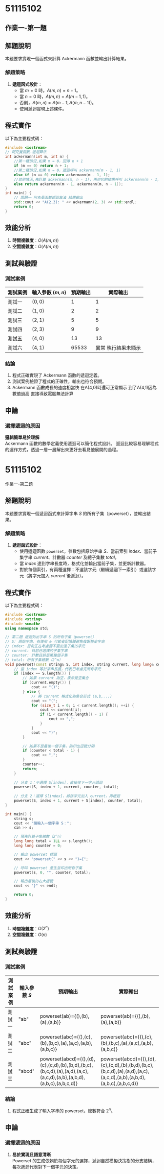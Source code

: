 # 51115102

## 作業一-第一題

## 解題說明

本題要求實現一個函式來計算 Ackermann 函數並輸出計算結果。

### 解題策略

1. **遞迴函式設計**：
   - 當 $m = 0$ 時，$A(m, n) = n + 1$。
   - 當 $n = 0$ 時，$A(m, n) = A(m - 1, 1)$。
   - 否則，$A(m, n) = A(m - 1, A(m, n - 1))$。
   - 使用遞迴實現上述條件。

## 程式實作

以下為主要程式碼：

```cpp
#include <iostream>
// 阿克曼函數-遞迴算法
int ackermann(int m, int n) {
    //第一種情況,如果 m = 0，回傳 n + 1
    if (m == 0) return n + 1;
    //第二種情況,如果 n = 0，遞迴呼叫 ackermann(m - 1, 1)
    else if (n == 0) return ackermann(m - 1, 1);
    //其他情況,先計算 ackermann(m, n - 1)，再用它的結果呼叫 ackermann(m - 1,...) 持續展開直到得出答案 
    else return ackermann(m - 1, ackermann(m, n - 1));
}
int main() {
    // 問題一 阿克曼函數遞迴算法 結果輸出
    std::cout << "A(2,3): " << ackermann(2, 3) << std::endl;
    return 0;
}
```

## 效能分析

1. **時間複雜度**：$O(A(m, n))$
2. **空間複雜度**：$O(A(m, n))$

## 測試與驗證

### 測試案例

| 測試案例 | 輸入參數 $(m, n)$ | 預期輸出 | 實際輸出 |
|----------|-------------------|----------|----------|
| 測試一   | $(0, 0)$          | 1        | 1        |
| 測試二   | $(1, 0)$          | 2        | 2        |
| 測試三   | $(2, 1)$          | 5        | 5        |
| 測試四   | $(2, 3)$          | 9        | 9        |
| 測試五   | $(4, 0)$          | 13        | 13        |
| 測試六   | $(4, 1)$          | 65533        | 異常 執行結果未顯示        |


### 結論

1. 程式正確實現了 Ackermann 函數的遞迴定義。
2. 測試案例驗證了程式的正確性，輸出也符合預期。
3. Ackermann 函數成長的速度相當快 在A(4,0)時還可正常顯示 到了A(4,1)因為數值過高 直接導致電腦無法計算

## 申論

### 選擇遞迴的原因

  **邏輯簡單易於理解**  
   Ackermann 函數的數學定義使用遞迴可以簡化程式設計。 
   遞迴比較容易理解程式的運作方式，透過一層一層解出來更好去看見他展開的過程。
# 51115102

作業一-第二題

## 解題說明

本題要求實現一個遞迴函式來計算字串 $S$ 的所有子集（powerset），並輸出結果。
### 解題策略

1. **遞迴函式設計**：
   - 使用遞迴函數 `powerset`，參數包括原始字串 $S$、當前索引 $index$、當前子集字串 $current$、計數器 $counter$ 及總子集數 $total$。
   - 當 $index$ 達到字串長度時，格式化並輸出當前子集，並更新計數器。
   - 對於每個索引，有兩種選擇：不選該字元（繼續遞迴下一索引）或選該字元（將字元加入 $current$ 後遞迴）。

## 程式實作

以下為主要程式碼：

```cpp
#include <iostream>
#include <string>
#include <cmath>
using namespace std;

// 第二題 遞迴列出字串 S 的所有子集（powerset）
// S: 原始字串，有使用 & 可節省記憶體避免複製整串字串
// index: 目前正在考慮要不要加進子集的字元
// current: 目前已選擇的子集字串
// counter: 計數目前是第幾個子集
// total: 所有子集總數（2^n）
void powerset(const string& S, int index, string current, long long& counter, long long total) {
    // 當 index 等於字串長度，代表已考慮完所有字元
    if (index == S.length()) {
        // 如果 current 為空，表示是空集合
        if (current.empty()) {
            cout << "()";
        } else {
            // 將 current 格式化為集合形式 (a,b,...)
            cout << "(";
            for (size_t i = 0; i < current.length(); ++i) {
                cout << current[i];
                if (i < current.length() - 1) {
                    cout << ",";
                }
            }
            cout << ")";
        }

        // 如果不是最後一個子集，則印出逗號分隔
        if (counter < total - 1) {
            cout << ",";
        }
        counter++;
        return;
    }
	
    // 分支 1：不選擇 S[index]，直接往下一字元遞迴
    powerset(S, index + 1, current, counter, total);
    
    // 分支 2：選擇 S[index]，將該字元加入 current，再遞迴
    powerset(S, index + 1, current + S[index], counter, total);
}

int main() {
    string s;
    cout << "請輸入一個字串 S：";
    cin >> s;

    // 預先計算子集總數（2^n）
    long long total = 1LL << s.length();
    long long counter = 0;

    // 輸出 powerset 標頭
    cout << "powerset(" << s << ")={";

    // 呼叫 powerset 產生並印出所有子集
    powerset(s, 0, "", counter, total);

    // 輸出最後的右大括號
    cout << "}" << endl;

    return 0;
}
```

## 效能分析

1. **時間複雜度**：$O(2^n)$
2. **空間複雜度**：$O(n)$

## 測試與驗證

### 測試案例

| 測試案例 | 輸入參數 $S$ | 預期輸出 | 實際輸出 |
|----------|--------------|-----------------|-----------------|
| 測試一   | "ab"         | powerset(ab)={(),(b),(a),(a,b)}               | powerset(ab)={(),(b),(a),(a,b)}               |
| 測試二   | "abc"        | powerset(abc)={(),(c),(b),(b,c),(a),(a,c),(a,b),(a,b,c)}               | powerset(abc)={(),(c),(b),(b,c),(a),(a,c),(a,b),(a,b,c)}               |
| 測試三   | "abcd"       | powerset(abcd)={(),(d),(c),(c,d),(b),(b,d),(b,c),(b,c,d),(a),(a,d),(a,c),(a,c,d),(a,b),(a,b,d),(a,b,c),(a,b,c,d)}              | powerset(abcd)={(),(d),(c),(c,d),(b),(b,d),(b,c),(b,c,d),(a),(a,d),(a,c),(a,c,d),(a,b),(a,b,d),(a,b,c),(a,b,c,d)}              |



### 結論

1. 程式正確生成了輸入字串的 powerset，總數符合 $2^n$。

## 申論

### 選擇遞迴的原因

1. **易於實現且語意清晰**  
   Powerset 的生成依賴於每個字元的選擇，遞迴自然模擬決策樹的分支結構，每次遞迴代表對下一個字元的決策。
